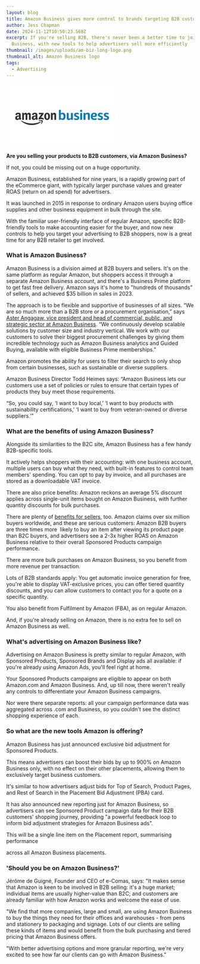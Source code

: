 ```yaml
---
layout: blog
title: Amazon Business gives more control to brands targeting B2B customers
author: Jess Chapman
date: 2024-11-12T10:50:23.568Z
excerpt: If you're selling B2B, there's never been a better time to join Amazon
  Business, with new tools to help advertisers sell more efficiently
thumbnail: /images/uploads/am-biz-long-logo.png
thumbnail_alt: Amazon Business logo
tags:
  - Advertising
---
```

<!--StartFragment-->

![Amazon Business](/images/uploads/am-biz-long-logo.png "Amazon Business")

**Are you selling your products to B2B customers, via Amazon Business?** 

If not, you could be missing out on a huge opportunity. 

Amazon Business, established for nine years, is a rapidly growing part of the eCommerce giant, with typically larger purchase values and greater ROAS (return on ad spend) for advertisers.

It was launched in 2015 in response to ordinary Amazon users buying office supplies and other business equipment in bulk through the site.

With the familiar user-friendly interface of regular Amazon, specific B2B-friendly tools to make accounting easier for the buyer, and now new controls to help you target your advertising to B2B shoppers, now is a great time for any B2B retailer to get involved. 

### What is Amazon Business?

Amazon Business is a division aimed at B2B buyers and sellers. It's on the same platform as regular Amazon, but shoppers access it through a separate Amazon Business account, and there's a Business Prime platform to get fast free delivery. Amazon says it's home to "hundreds of thousands" of sellers, and achieved $35 billion in sales in 2023.

The approach is to be flexible and supportive of businesses of all sizes. “We are so much more than a B2B store or a procurement organisation,” says [Aster Angagaw, vice president and head of commercial, public, and strategic sector at Amazon Business](https://www.aboutamazon.com/news/company-news/what-is-amazon-business). “We continuously develop scalable solutions by customer size and industry vertical. We work with our customers to solve their biggest procurement challenges by giving them incredible technology such as Amazon Business analytics and Guided Buying, available with eligible Business Prime memberships.”

Amazon promotes the ability for users to filter their search to only shop from certain businesses, such as sustainable or diverse suppliers. 

Amazon Business Director Todd Heimes says: “Amazon Business lets our customers use a set of policies or rules to ensure that certain types of products they buy meet those requirements.

“So, you could say, ‘I want to buy local,’ ‘I want to buy products with sustainability certifications,’ ‘I want to buy from veteran-owned or diverse suppliers.’”

### What are the benefits of using Amazon Business?

Alongside its similarities to the B2C site, Amazon Business has a few handy B2B-specific tools. 

It actively helps shoppers with their accounting: with one business account, multiple users can buy what they need, with built-in features to control team members' spending. You can opt to pay by invoice, and all purchases are stored as a downloadable VAT invoice. 

There are also price benefits: Amazon reckons an average 5% discount applies across single-unit items bought on Amazon Business, with further quantity discounts for bulk purchases. 

There are plenty of [benefits for sellers](https://business.amazon.co.uk/en/sell), too. Amazon claims over six million buyers worldwide, and these are serious customers: Amazon B2B buyers are three times more  likely to buy an item after viewing its product page than B2C buyers, and advertisers see a 2-3x higher ROAS on Amazon Business relative to their overall Sponsored Products campaign performance.

There are more bulk purchases on Amazon Business, so you benefit from more revenue per transaction. 

Lots of B2B standards apply: You get automatic invoice generation for free, you're able to display VAT-exclusive prices, you can offer tiered quantity discounts, and you can allow customers to contact you for a quote on a specific quantity. 

You also benefit from Fulfilment by Amazon (FBA), as on regular Amazon. 

And, if you're already selling on Amazon, there is no extra fee to sell on Amazon Business as well.

### What's advertising on Amazon Business like?

Advertising on Amazon Business is pretty similar to regular Amazon, with Sponsored Products, Sponsored Brands and Display ads all available: if you're already using Amazon Ads, you'll feel right at home. 

Your Sponsored Products campaigns are eligible to appear on both Amazon.com and Amazon Business. And, up till now, there weren't really any controls to differentiate your Amazon Business campaigns. 

Nor were there separate reports: all your campaign performance data was aggregated across .com and Business, so you couldn't see the distinct shopping experience of each. 

### So what are the new tools Amazon is offering?

Amazon Business has just announced exclusive bid adjustment for Sponsored Products. 

This means advertisers can boost their bids by up to 900% on Amazon Business only, with no effect on their other placements, allowing them to exclusively target business customers. 

It's similar to how advertisers adjust bids for Top of Search, Product Pages, and Rest of Search in the Placement Bid Adjustment (PBA) card.

It has also announced new reporting just for Amazon Business, so advertisers can see Sponsored Product campaign data for their B2B customers' shopping journey, providing "a powerful feedback loop to inform bid adjustment strategies for Amazon Business ads".

This will be a single line item on the Placement report, summarising performance 

across all Amazon Business placements.

### 'Should you be on Amazon Business?'

Jérôme de Guigné, Founder and CEO of e-Comas, says: "It makes sense that Amazon is keen to be involved in B2B selling: it's a huge market; individual items are usually higher-value than B2C; and customers are already familiar with how Amazon works and welcome the ease of use.

"We find that more companies, large and small, are using Amazon Business to buy the things they need for their offices and warehouses - from pens and stationery to packaging and signage. Lots of our clients are selling these kinds of items and would benefit from the bulk purchasing and tiered pricing that Amazon Business offers. 

"With better advertising options and more granular reporting, we're very excited to see how far our clients can go with Amazon Business."

<!--EndFragment-->